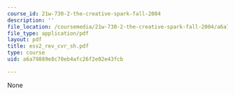 ```yaml
---
course_id: 21w-730-2-the-creative-spark-fall-2004
description: ''
file_location: /coursemedia/21w-730-2-the-creative-spark-fall-2004/a6a79889e8c70eb4afc26f2e02e43fcb_ess2_rev_cvr_sh.pdf
file_type: application/pdf
layout: pdf
title: ess2_rev_cvr_sh.pdf
type: course
uid: a6a79889e8c70eb4afc26f2e02e43fcb

---
```

None